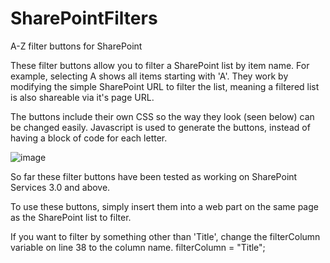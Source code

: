# SharePointFilters
A-Z filter buttons for SharePoint

These filter buttons allow you to filter a SharePoint list by item name. For example, selecting A shows all items 
starting with 'A'. They work by modifying the simple SharePoint URL to filter the list, meaning a filtered list is
also shareable via it's page URL. 

The buttons include their own CSS so the way they look (seen below) can be changed easily. Javascript is used to generate the buttons, instead of having a block of code for each letter. 

![image](http://i.imgur.com/zy3lFMD.png)

So far these filter buttons have been tested as working on SharePoint Services 3.0 and above. 

To use these buttons, simply insert them into a web part on the same page as the SharePoint list to filter.

If you want to filter by something other than 'Title', change the filterColumn variable on line 38 to the column name.
    filterColumn = "Title";
